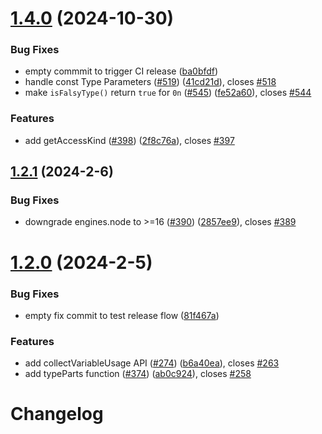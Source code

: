 # [1.4.0](https://github.com/JoshuaKGoldberg/ts-api-utils/compare/v1.2.1...v1.4.0) (2024-10-30)

### Bug Fixes

- empty commmit to trigger CI release ([ba0bfdf](https://github.com/JoshuaKGoldberg/ts-api-utils/commit/ba0bfdf29f76bcbc3ec5734b68975c8609c053d4))
- handle const Type Parameters ([#519](https://github.com/JoshuaKGoldberg/ts-api-utils/issues/519)) ([41cd21d](https://github.com/JoshuaKGoldberg/ts-api-utils/commit/41cd21d41f445448681dd32308a48a004f4717cb)), closes [#518](https://github.com/JoshuaKGoldberg/ts-api-utils/issues/518)
- make `isFalsyType()` return `true` for `0n` ([#545](https://github.com/JoshuaKGoldberg/ts-api-utils/issues/545)) ([fe52a60](https://github.com/JoshuaKGoldberg/ts-api-utils/commit/fe52a60573239df2d14ba2e104aa79dd7eaa3791)), closes [#544](https://github.com/JoshuaKGoldberg/ts-api-utils/issues/544)

### Features

- add getAccessKind ([#398](https://github.com/JoshuaKGoldberg/ts-api-utils/issues/398)) ([2f8c76a](https://github.com/JoshuaKGoldberg/ts-api-utils/commit/2f8c76ad1e7d571472902c142d193a2b17e8de58)), closes [#397](https://github.com/JoshuaKGoldberg/ts-api-utils/issues/397)

## [1.2.1](https://github.com/JoshuaKGoldberg/ts-api-utils/compare/v1.2.0...v1.2.1) (2024-2-6)

### Bug Fixes

- downgrade engines.node to >=16 ([#390](https://github.com/JoshuaKGoldberg/ts-api-utils/issues/390)) ([2857ee9](https://github.com/JoshuaKGoldberg/ts-api-utils/commit/2857ee968ab401f6662303fedae3acc59aadc24a)), closes [#389](https://github.com/JoshuaKGoldberg/ts-api-utils/issues/389)

# [1.2.0](https://github.com/JoshuaKGoldberg/ts-api-utils/compare/v1.0.2...v1.2.0) (2024-2-5)

### Bug Fixes

- empty fix commit to test release flow ([81f467a](https://github.com/JoshuaKGoldberg/ts-api-utils/commit/81f467a7d63d97af18d1ca66fc08e863a830ee68))

### Features

- add collectVariableUsage API ([#274](https://github.com/JoshuaKGoldberg/ts-api-utils/issues/274)) ([b6a40ea](https://github.com/JoshuaKGoldberg/ts-api-utils/commit/b6a40eae2032f574b233bf90a6394a532a1d92f3)), closes [#263](https://github.com/JoshuaKGoldberg/ts-api-utils/issues/263)
- add typeParts function ([#374](https://github.com/JoshuaKGoldberg/ts-api-utils/issues/374)) ([ab0c924](https://github.com/JoshuaKGoldberg/ts-api-utils/commit/ab0c924d234db0f64c60f0e82b552870ed6bcefa)), closes [#258](https://github.com/JoshuaKGoldberg/ts-api-utils/issues/258)

# Changelog
